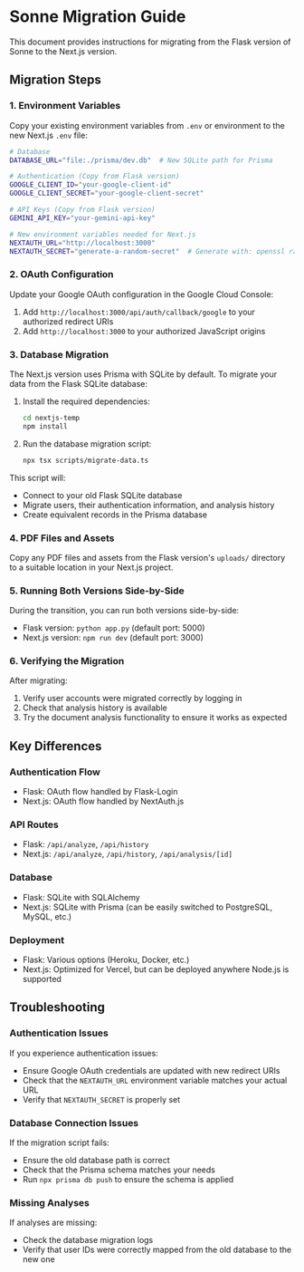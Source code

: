 # Sonne Migration Guide

This document provides instructions for migrating from the Flask version of Sonne to the Next.js version.

## Migration Steps

### 1. Environment Variables

Copy your existing environment variables from `.env` or environment to the new Next.js `.env` file:

```bash
# Database
DATABASE_URL="file:./prisma/dev.db"  # New SQLite path for Prisma

# Authentication (Copy from Flask version)
GOOGLE_CLIENT_ID="your-google-client-id"
GOOGLE_CLIENT_SECRET="your-google-client-secret" 

# API Keys (Copy from Flask version)
GEMINI_API_KEY="your-gemini-api-key"

# New environment variables needed for Next.js
NEXTAUTH_URL="http://localhost:3000"
NEXTAUTH_SECRET="generate-a-random-secret"  # Generate with: openssl rand -base64 32
```

### 2. OAuth Configuration

Update your Google OAuth configuration in the Google Cloud Console:

1. Add `http://localhost:3000/api/auth/callback/google` to your authorized redirect URIs
2. Add `http://localhost:3000` to your authorized JavaScript origins

### 3. Database Migration

The Next.js version uses Prisma with SQLite by default. To migrate your data from the Flask SQLite database:

1. Install the required dependencies:
   ```bash
   cd nextjs-temp
   npm install
   ```

2. Run the database migration script:
   ```bash
   npx tsx scripts/migrate-data.ts
   ```

This script will:
- Connect to your old Flask SQLite database
- Migrate users, their authentication information, and analysis history
- Create equivalent records in the Prisma database

### 4. PDF Files and Assets

Copy any PDF files and assets from the Flask version's `uploads/` directory to a suitable location in your Next.js project.

### 5. Running Both Versions Side-by-Side

During the transition, you can run both versions side-by-side:

- Flask version: `python app.py` (default port: 5000)
- Next.js version: `npm run dev` (default port: 3000)

### 6. Verifying the Migration

After migrating:

1. Verify user accounts were migrated correctly by logging in
2. Check that analysis history is available
3. Try the document analysis functionality to ensure it works as expected

## Key Differences

### Authentication Flow

- Flask: OAuth flow handled by Flask-Login
- Next.js: OAuth flow handled by NextAuth.js

### API Routes

- Flask: `/api/analyze`, `/api/history`
- Next.js: `/api/analyze`, `/api/history`, `/api/analysis/[id]`

### Database

- Flask: SQLite with SQLAlchemy
- Next.js: SQLite with Prisma (can be easily switched to PostgreSQL, MySQL, etc.)

### Deployment

- Flask: Various options (Heroku, Docker, etc.)
- Next.js: Optimized for Vercel, but can be deployed anywhere Node.js is supported

## Troubleshooting

### Authentication Issues

If you experience authentication issues:
- Ensure Google OAuth credentials are updated with new redirect URIs
- Check that the `NEXTAUTH_URL` environment variable matches your actual URL
- Verify that `NEXTAUTH_SECRET` is properly set

### Database Connection Issues

If the migration script fails:
- Ensure the old database path is correct
- Check that the Prisma schema matches your needs
- Run `npx prisma db push` to ensure the schema is applied

### Missing Analyses

If analyses are missing:
- Check the database migration logs
- Verify that user IDs were correctly mapped from the old database to the new one